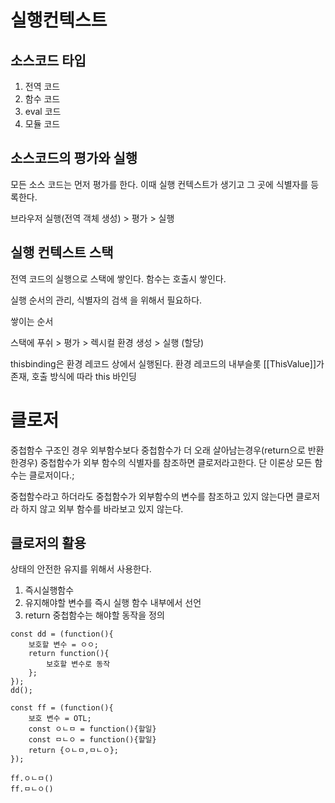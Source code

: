 # 실행컨텍스트

## 소스코드 타입

1. 전역 코드
2. 함수 코드
3. eval 코드
4. 모듈 코드

## 소스코드의 평가와 실행

모든 소스 코드는 먼저 평가를 한다. 이때 실행 컨텍스트가 생기고 그 곳에 식별자를 등록한다.

브라우저 실행(전역 객체 생성) > 평가 > 실행

## 실행 컨텍스트 스택

전역 코드의 실행으로 스택에 쌓인다. 함수는 호출시 쌓인다.

실행 순서의 관리, 식별자의 검색 을 위해서 필요하다.

쌓이는 순서

스택에 푸쉬 > 평가 > 렉시컬 환경 생성  > 실행 (할당)

thisbinding은 환경 레코드 상에서 실행된다. 환경 레코드의 내부슬롯 [[ThisValue]]가 존재, 호출 방식에 따라 this 바인딩



# 클로저

중첩함수 구조인 경우 외부함수보다 중첩함수가 더 오래 살아남는경우(return으로 반환한경우) 중첩함수가 외부 함수의 식별자를 참조하면 클로저라고한다. 단 이론상 모든 함수는 클로저이다.;

중첩함수라고 하더라도 중첩함수가 외부함수의 변수를 참조하고 있지 않는다면 클로저라 하지 않고 외부 함수를 바라보고 있지 않는다.



## 클로저의 활용

상태의 안전한 유지를 위해서 사용한다.

1. 즉시실행함수
2. 유지해야할 변수를 즉시 실행 함수 내부에서 선언
3. return 중첩함수는 해야할 동작을 정의

```
const dd = (function(){
	보호할 변수 = ㅇㅇ;
	return function(){
		보호할 변수로 동작
	};
});
dd();
```

```
const ff = (function(){
	보호 변수 = OTL;
	const ㅇㄴㅁ = function(){할일}
	const ㅁㄴㅇ = function(){할일}
	return {ㅇㄴㅁ,ㅁㄴㅇ};
});

ff.ㅇㄴㅁ()
ff.ㅁㄴㅇ()
```

